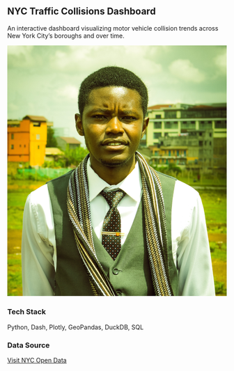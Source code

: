 ## NYC Traffic Collisions Dashboard

An interactive dashboard visualizing motor vehicle collision trends across New York City’s boroughs and over time.

![Dashboard Screenshot](assets/5.jpg)



### Tech Stack

Python, Dash, Plotly, GeoPandas, DuckDB, SQL

### Data Source

[Visit NYC Open Data](https://opendata.cityofnewyork.us/)
